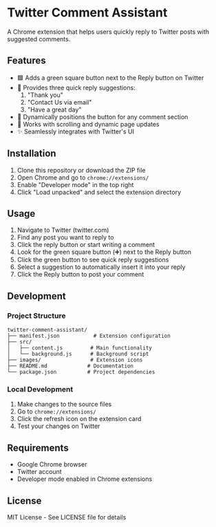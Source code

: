# Twitter Comment Assistant

A Chrome extension that helps users quickly reply to Twitter posts with suggested comments.

## Features

- 🟩 Adds a green square button next to the Reply button on Twitter
- 💬 Provides three quick reply suggestions:
  1. "Thank you"
  2. "Contact Us via email"
  3. "Have a great day"
- 🎯 Dynamically positions the button for any comment section
- 📱 Works with scrolling and dynamic page updates
- ✨ Seamlessly integrates with Twitter's UI

## Installation

1. Clone this repository or download the ZIP file
2. Open Chrome and go to `chrome://extensions/`
3. Enable "Developer mode" in the top right
4. Click "Load unpacked" and select the extension directory

## Usage

1. Navigate to Twitter (twitter.com)
2. Find any post you want to reply to
3. Click the reply button or start writing a comment
4. Look for the green square button (➕) next to the Reply button
5. Click the green button to see quick reply suggestions
6. Select a suggestion to automatically insert it into your reply
7. Click the Reply button to post your comment

## Development

### Project Structure
```
twitter-comment-assistant/
├── manifest.json           # Extension configuration
├── src/
│   ├── content.js         # Main functionality
│   └── background.js      # Background script
├── images/                # Extension icons
├── README.md             # Documentation
└── package.json          # Project dependencies
```

### Local Development

1. Make changes to the source files
2. Go to `chrome://extensions/`
3. Click the refresh icon on the extension card
4. Test your changes on Twitter

## Requirements

- Google Chrome browser
- Twitter account
- Developer mode enabled in Chrome extensions

## License

MIT License - See LICENSE file for details